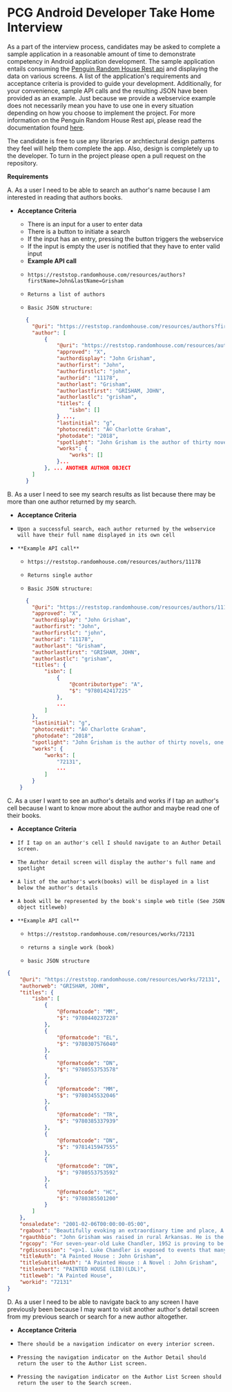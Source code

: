 # PCG Android Developer Take Home Interview

As a part of the interview process, candidates may be asked to complete a sample application in a reasonable amount of time to demonstrate competency in Android application development. The sample application entails consuming the [Penguin Random House Rest api](http://www.penguinrandomhouse.biz/webservices/rest/ "RHRS Documentation") and displaying the data on various screens. A list of the application's requirements and acceptance criteria is provided to guide your development. Additionally, for your convenience, sample API calls and the resulting JSON have been provided as an example. Just because we provide a webservice example does not necessarily mean you have to use one in every situation depending on how you choose to implement the project. For more information on the Penguin Random House Rest api, please read the documentation found [here](http://www.penguinrandomhouse.biz/webservices/rest/ "RHRS Documentation").

The candidate is free to use any libraries or archtiectural design patterns they feel will help them complete the app. Also, design is completely up to the developer. To turn in the project please open a pull request on the repository.

**Requirements**

A.  As a user I need to be able to search an author's name because I am interested in reading that authors books.

  * **Acceptance Criteria**

    *   There is an input for a user to enter data
    *   There is a button to initiate a search
    *   If the input has an entry, pressing the button triggers the webservice
    *   If the input is empty the user is notified that they have to enter valid input
    *   **Example API call**
      *     https://reststop.randomhouse.com/resources/authors?firstName=John&lastName=Grisham
      *     Returns a list of authors
      *     Basic JSON structure:
```json
      {
        "@uri": "https://reststop.randomhouse.com/resources/authors?firstName=John&lastName=Grisham",
        "author": [
            {
                "@uri": "https://reststop.randomhouse.com/resources/authors/11178",
                "approved": "X",
                "authordisplay": "John Grisham",
                "authorfirst": "John",
                "authorfirstlc": "john",
                "authorid": "11178",
                "authorlast": "Grisham",
                "authorlastfirst": "GRISHAM, JOHN",
                "authorlastlc": "grisham",
                "titles": {
                    "isbn": []
                } ...,
                "lastinitial": "g",
                "photocredit": "Â© Charlotte Graham",
                "photodate": "2018",
                "spotlight": "John Grisham is the author of thirty novels, one work of nonfiction, a collection of stories, and six novels for young readers.",
                "works": {
                    "works": []
                }...
            }, ... ANOTHER AUTHOR OBJECT
        ]
      }
```


B.  As a user I need to see my search results as list because there may be more than one author returned by my search.

*   **Acceptance Criteria**

  *     Upon a successful search, each author returned by the webservice will have their full name displayed in its own cell
  *     **Example API call**
      *     https://reststop.randomhouse.com/resources/authors/11178
      *     Returns single author
      *     Basic JSON structure:
```json
      {
        "@uri": "https://reststop.randomhouse.com/resources/authors/11178",
        "approved": "X",
        "authordisplay": "John Grisham",
        "authorfirst": "John",
        "authorfirstlc": "john",
        "authorid": "11178",
        "authorlast": "Grisham",
        "authorlastfirst": "GRISHAM, JOHN",
        "authorlastlc": "grisham",
        "titles": {
            "isbn": [
                {
                    "@contributortype": "A",
                    "$": "9780142417225"
                },
                ...
            ]
        },
        "lastinitial": "g",
        "photocredit": "Â© Charlotte Graham",
        "photodate": "2018",
        "spotlight": "John Grisham is the author of thirty novels, one work of nonfiction, a collection of stories, and six novels for young readers.",
        "works": {
            "works": [
                "72131",
                ...
            ]
        }
    }
```

C.  As a user I want to see an author's details and works if I tap an author's cell because I want to know more about the author and maybe read one of their books.

*   **Acceptance Criteria**

  *     If I tap on an author's cell I should navigate to an Author Detail screen.
  *     The Author detail screen will display the author's full name and spotlight
  *     A list of the author's work(books) will be displayed in a list below the author's details
  *     A book will be represented by the book's simple web title (See JSON object titleweb)
  *     **Example API call**
      *     https://reststop.randomhouse.com/resources/works/72131
      *     returns a single work (book)
      *     basic JSON structure
```json
{
    "@uri": "https://reststop.randomhouse.com/resources/works/72131",
    "authorweb": "GRISHAM, JOHN",
    "titles": {
        "isbn": [
            {
                "@formatcode": "MM",
                "$": "9780440237228"
            },
            {
                "@formatcode": "EL",
                "$": "9780307576040"
            },
            {
                "@formatcode": "DN",
                "$": "9780553753578"
            },
            {
                "@formatcode": "MM",
                "$": "9780345532046"
            },
            {
                "@formatcode": "TR",
                "$": "9780385337939"
            },
            {
                "@formatcode": "DN",
                "$": "9781415947555"
            },
            {
                "@formatcode": "DN",
                "$": "9780553753592"
            },
            {
                "@formatcode": "HC",
                "$": "9780385501200"
            }
        ]
    },
    "onsaledate": "2001-02-06T00:00:00-05:00",
    "rgabout": "Beautifully evoking an extraordinary time and place, A PAINTED HOUSE<i> </i>has captivated millions of readers. Depicting aspects of family, community, trust, and faith through the eyes of a charming little boy, the book makes a memorable choice for reading groups. The questions, discussion topics, and author biography that follow are intended to enhance your reading of John Grisham&#8217;s A PAINTED HOUSE. We hope they will enrich your experience of this enduring novel.",
    "rgauthbio": "John Grisham was raised in rural Arkansas. He is the author of fifteen <i>New York Times</i> bestsellers.<br><br><br><i>From the Paperback edition.</i>",
    "rgcopy": "For seven-year-old Luke Chandler, 1952 is proving to be a year filled with secrets. Heavily in debt and renting some of the most flood-prone land in Arkansas, his family must do whatever it takes to bring in a good cotton crop this year. But Luke witnesses things that could threaten his family&#8217;s entire community. A forbidden love affair is brewing between two of the Chandlers&#8217; migrant workers. Two brutal murders are committed. A fatherless baby is born. And someone has secretly begun painting the Chandlers&#8217; dilapidated farmhouse, whose weathered clapboards make Luke&#8217;s mother look wistfully on the missed opportunities of life.",
    "rgdiscussion": "<p>1. Luke Chandler is exposed to events that many adults have never even seen. What is the effect of reading about these circumstances&#8212;from a difficult childbirth to the possibility of financial ruin&#8212;through the eyes of a seven-year-old narrator?</p><p>2. The Chandlers cannot afford some of the hallmarks of the1950s American dream, such as a television set or a stylish-looking car. Yet other aspects of that time period, such as the Korean War, make an unmistakable impression on them. How does the Chandler household measure up to your own memories or impressions of that era?</p><p>3. Several generations of women are presented in A PAINTED HOUSE, including Gran, Luke&#8217;s mother, and Tally. How do contemporary women compare to those three characters?</p><p>4. Baseball is a central theme in the novel, providing Luke with heroes, dreams, and a diversion from the exhaustion of picking cotton. When the Arkansans challenge the Mexicans to a baseball game, however, Luke sees a darker side to competition. In what way does this scene foreshadow the conclusion of the novel?</p><p>5. How might the novel have been different if Luke&#8217;s father or mother had narrated it?</p><p>6. How does your opinion of Cowboy change throughout the novel? What do you think attracts Tally to him? How did you react to his final showdown with Hank?</p><p>7. Discuss the role of Ricky in A PAINTED HOUSE. Though we never meet him directly, he does play a key part in the progress of the plot. What is the effect of his absence, and the letter writing it inspires? In what way does his experience differ from that of modern soldiers?</p><p>8. What keeps Pappy from giving up on farming?</p><p>9. What role do the Methodist and Baptist churches play in the Black Oak community? How well do religious teachings serve Luke during 1952?</p><p>10. In what way is Black Oak a snapshot of the world at large?</p><p>11. Luke says that most members of his community are descended from Scotch-Irish immigrants. What are some of the legacies of this ancestry?</p><p>12. The weather is a powerful force in A PAINTED HOUSE; floods, heat, hail, and tornadoes all add suspense to the novel. What is it like for the Chandlers to live at the complete mercy of the weather? How is their situation different from that of the cousins who perform indoor industrial work up north? What are the costs and benefits of relying on the natural world for your livelihood?</p><p>13. At the end of the novel, Luke and his parents become migrant workers themselves, venturing off to a new part of the country solely for employment opportunities. Twenty-first-century workers are often asked to transfer to a new part of the globe in order to further their careers. What is the best way to make decisions between financial security and family or cultural ties?</p><p>14. Poverty is a highly relative concept in A PAINTED HOUSE. Though they have no indoor plumbing and have perilously high debts, the Chandlers nonetheless give generously to those in need. How do you define &#8220;rich&#8221; and &#8220;poor&#8221;?</p><p>15. The Chandler house itself conveys a meaningful message. What is the significance of the way in which it gets painted? Do you believe that Pappy really does finish the job after Luke and his family leave? What is the effect of that detail? What causes Luke to set aside his dream of ordering a Cardinals jacket and instead use his meager earnings to buy paint?</p><p>16. In terms of plot and writing style, are any elements of John Grisham&#8217;s legal thrillers evident in A PAINTED HOUSE?</p><p>17. Discuss your own coming-of-age story. What are your first memories of home? Who were the first people you loved?</p><p>18. A PAINTED HOUSE ends with tantalizing possibilities. Speculate about how Luke&#8217;s life unfolds after his family leaves the Arkansas Delta.</p>",
    "titleAuth": "A Painted House : John Grisham",
    "titleSubtitleAuth": "A Painted House : A Novel : John Grisham",
    "titleshort": "PAINTED HOUSE (LIB)(LDL)",
    "titleweb": "A Painted House",
    "workid": "72131"
}
```

D.  As a user I need to be able to navigate back to any screen I have previously been because I may want to visit another author's detail screen from my previous search or search for a new author altogether.

*   **Acceptance Criteria**

  *     There should be a navigation indicator on every interior screen.
  *     Pressing the navigation indicator on the Author Detail should return the user to the Author List screen.
  *     Pressing the navigation indicator on the Author List Screen should return the user to the Search screen.